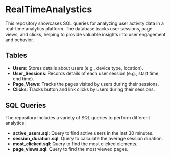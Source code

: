 # RealTimeAnalystics
This repository showcases SQL queries for analyzing user activity data in a real-time analytics platform. The database tracks user sessions, page views, and clicks, helping to provide valuable insights into user engagement and behavior.


## Tables

- **Users**: Stores details about users (e.g., device type, location).
- **User_Sessions**: Records details of each user session (e.g., start time, end time).
- **Page_Views**: Tracks the pages visited by users during their sessions.
- **Clicks**: Tracks button and link clicks by users during their sessions.

## SQL Queries

The repository includes a variety of SQL queries to perform different analytics:

- **active_users.sql**: Query to find active users in the last 30 minutes.
- **session_duration.sql**: Query to calculate the average session duration.
- **most_clicked.sql**: Query to find the most clicked elements.
- **page_views.sql**: Query to find the most viewed pages.

